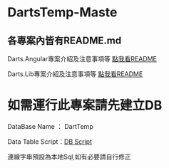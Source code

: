 # DartsTemp-Maste
## 各專案內皆有README.md

Darts.Angular專案介紹及注意事項等
[點我看README](https://github.com/hauserJr/DartsTemp-Master/tree/master/Darts.Angular)

Darts.Lib專案介紹及注意事項等
[點我看README](https://github.com/hauserJr/DartsTemp-Master/tree/master/Darts.Lib)


# 如需運行此專案請先建立DB
DataBase Name ： DartTemp

Data Table Script：[DB Script](https://github.com/hauserJr/DartsTemp-Master/tree/master/Darts.Lib/Script)

連線字串預設為本地Sql,如有必要請自行修正
